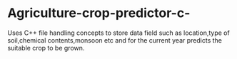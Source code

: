 # Agriculture-crop-predictor-c-
Uses C++ file handling concepts to store data field such as location,type of soil,chemical contents,monsoon etc and for the current year predicts the suitable crop to be grown.
